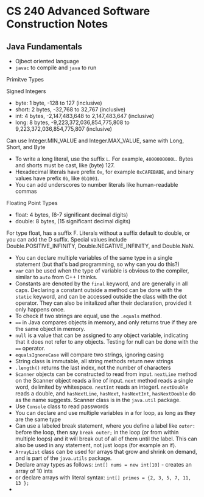 # CS 240 Advanced Software Construction Notes

## Java Fundamentals

- Ojbect oriented language
- `javac` to compile and `java` to run

Primitve Types

Signed Integers

- byte: 1 byte, -128 to 127 (inclusive)
- short: 2 bytes, -32,768 to 32,767 (inclusive)
- int: 4 bytes, -2,147,483,648 to 2,147,483,647 (inclusive)
- long: 8 bytes, -9,223,372,036,854,775,808 to 9,223,372,036,854,775,807 (inclusive)

Can use Integer.MIN_VALUE and Integer.MAX_VALUE, same with Long, Short, and Byte

- To write a long literal, use the suffix `L`. For example, `4000000000L`. Bytes and shorts must be cast, like (byte) 127.
- Hexadecimal literals have prefix `0x`, for example `0xCAFEBABE`, and binary values have prefix `0b`, like `0b1001`.
- You can add underscores to number literals like human-readable commas

Floating Point Types

- float: 4 bytes, (6-7 significant decimal digits)
- double: 8 bytes, (15 significant decimal digits)

For type float, has a suffix F. Literals without a suffix default to double, or you can add the D suffix.
Special values include Double.POSITIVE_INFINITY, Double.NEGATIVE_INFINITY, and Double.NaN.

- You can declare multiple variables of the same type in a single statement (but that's bad programming, so why can you do this?)
- `var` can be used when the type of variable is obvious to the compiler, similar to `auto` from C++ I thinks.
- Constants are denoted by the `final` keyword, and are generally in all caps. Declaring a constant outside a method can be done with the `static` keyword, and can be accessed outside the class with the dot operator. They can also be initalized after their declaration, provided it only happens once.
- To check if two strings are equal, use the `.equals` method.
- `==` in Java compares objects in memory, and only returns true if they are the same object in memory.
- `null` is a value that can be assigned to any object variable, indicating that it does not refer to any objects. Testing for null can be done with the `==` operator.
- `equalsIgnoreCase` will compare two strings, ignoring casing
- String class is immutable, all string methods return new strings
- `.length()` returns the last index, not the number of characters
- `Scanner` objects can be constructed to read from input. `nextLine` method on the Scanner object reads a line of input. `next` method reads a single word, delimited by whitespace. `nextInt` reads an integerl. `nextDouble` reads a double, and `hasNextLine`, `hasNext`, `hasNextInt`, `hasNextDouble` do as the name suggests. Scanner class is in the `java.util` package.
- Use `Console` class to read passwords
- You can declare and use multiple variables in a for loop, as long as they are the same type
- Can use a labeled break statement, where you define a label like `outer:` before the loop, then say `break outer;` in the loop (or from within multiple loops) and it will break out of all of them until the label. This can also be used in any statement, not just loops (for example an if).
- `ArrayList` class can be used for arrays that grow and shrink on demand, and is part of the `java.utils` package.
- Declare array types as follows: `int[] nums = new int[10]` - creates an array of 10 ints
- or declare arrays with literal syntax: `int[] primes = {2, 3, 5, 7, 11, 13 };`
- 